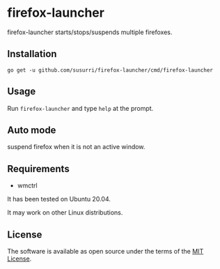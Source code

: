 # firefox-launcher

firefox-launcher starts/stops/suspends multiple firefoxes.

## Installation

```
go get -u github.com/susurri/firefox-launcher/cmd/firefox-launcher
```

## Usage

Run `firefox-launcher` and type `help` at the prompt.

## Auto mode
suspend firefox when it is not an active window.

## Requirements
* wmctrl

It has been tested on Ubuntu 20.04.

It may work on other Linux distributions.

## License

The software is available as open source under the terms of the [MIT License](./LICENSE).
